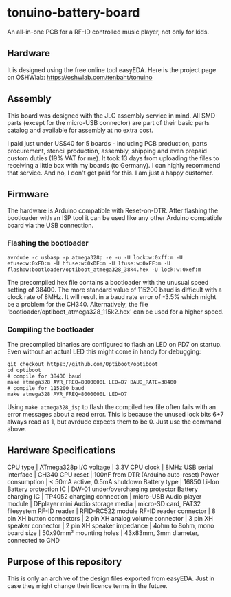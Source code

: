 # tonuino-battery-board

An all-in-one PCB for a RF-ID controlled music player, not only for kids.



## Hardware

It is designed using the free online tool easyEDA. Here is the project page
on OSHWlab: https://oshwlab.com/tenbaht/tonuino



## Assembly

This board was designed with the JLC assembly service in mind. All SMD parts
(except for the micro-USB connector) are part of their basic parts catalog
and available for assembly at no extra cost.

I paid just under US$40 for 5 boards - including PCB production, parts
procurement, stencil production, assembly, shipping and even prepaid custom
duties (19% VAT for me). It took 13 days from uploading the files to
receiving a little box with my boards (to Germany). I can highly recommend
that service. And no, I don't get paid for this. I am just a happy customer.



## Firmware

The hardware is Arduino compatible with Reset-on-DTR. After flashing the
bootloader with an ISP tool it can be used like any other Arduino compatible
board via the USB connection.


### Flashing the bootloader

	avrdude -c usbasp -p atmega328p -e -u -U lock:w:0xff:m -U efuse:w:0xFD:m -U hfuse:w:0xDE:m -U lfuse:w:0xFF:m -U flash:w:bootloader/optiboot_atmega328_38k4.hex -U lock:w:0xef:m

The precompiled hex file contains a bootloader with the unusual speed
setting of 38400. The more standard value of 115200 baud is difficult with
a clock rate of 8MHz. It will result in a baud rate error of -3.5% which
might be a problem for the CH340. Alternatively, the file 
'bootloader/optiboot_atmega328_115k2.hex' can be used for a higher speed.


### Compiling the bootloader

The precompiled binaries are configured to flash an LED on PD7 on startup.
Even without an actual LED this might come in handy for debugging:

	git checkout https://github.com/Optiboot/optiboot
	cd optiboot
	# compile for 38400 baud
	make atmega328 AVR_FREQ=8000000L LED=D7 BAUD_RATE=38400
	# compile for 115200 baud
	make atmega328 AVR_FREQ=8000000L LED=D7

Using `make atmega328_isp` to flash the compiled hex file often fails with
an error messages about a read error. This is because the unused lock bits
6+7 always read as 1, but avrdude expects them to be 0. Just use the command
above.



## Hardware Specifications

CPU type		| ATmega328p
I/O voltage		| 3.3V
CPU clock		| 8MHz
USB serial interface	| CH340
CPU reset		| 100nF from DTR (Arduino auto-reset)
Power consumption	| < 50mA active, 0.5mA shutdown
Battery type		| 16850 Li-Ion
Battery protection IC	| DW-01 under/overcharging protector
Battery charging IC	| TP4052
charging connection	| micro-USB
Audio player module	| DFplayer mini
Audio storage media	| micro-SD card, FAT32 filesystem
RF-ID reader		| RFID-RC522 module
RF-ID reader connector	| 8 pin XH
button connectors	| 2 pin XH
analog volume connector	| 3 pin XH
speaker connector	| 2 pin XH
speaker impedance	| 4ohm to 8ohm, mono
board size		| 50x90mm²
mounting holes		| 43x83mm, 3mm diameter, connected to GND



## Purpose of this repository

This is only an archive of the design files exported from easyEDA. Just in
case they might change their licence terms in the future.

